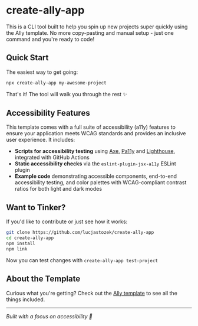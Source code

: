 # create-ally-app

This is a CLI tool built to help you spin up new projects super quickly using the Ally template. No more copy-pasting and manual setup - just one command and you're ready to code!

## Quick Start

The easiest way to get going:

```bash
npx create-ally-app my-awesome-project
```

That's it! The tool will walk you through the rest ✨

## Accessibility Features

This template comes with a full suite of accessibility (a11y) features to ensure your application meets WCAG standards and provides an inclusive user experience. It includes:

- **Scripts for accessibility testing** using [Axe](https://github.com/dequelabs/axe-core), [Pa11y](https://pa11y.org/) and [Lighthouse](https://github.com/GoogleChrome/lighthouse-ci), integrated with GitHub Actions
- **Static accessibility checks** via the `eslint-plugin-jsx-a11y` ESLint plugin
- **Example code** demonstrating accessible components, end-to-end accessibility testing, and color palettes with WCAG-compliant contrast ratios for both light and dark modes

## Want to Tinker?

If you'd like to contribute or just see how it works:

```bash
git clone https://github.com/lucjastozek/create-ally-app
cd create-ally-app
npm install
npm link
```

Now you can test changes with `create-ally-app test-project`

## About the Template

Curious what you're getting? Check out the [Ally template](https://github.com/lucjastozek/ally-template) to see all the things included.

---

_Built with a focus on accessibility 🩷_
